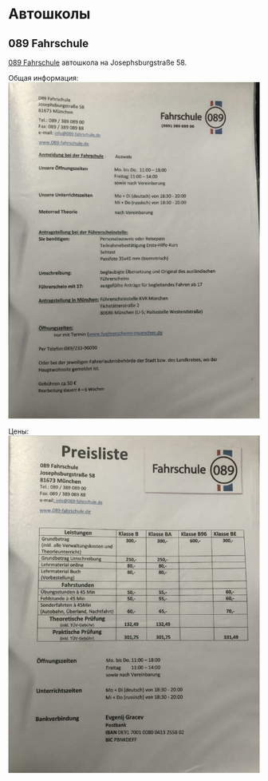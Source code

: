 # Автошколы

## 089 Fahrschule

[089 Fahrschule](https://www.089-fahrschule.de/) автошкола на Josephsburgstraße 58.

Общая информация:
![089](Resources/Fahrschulen/089/089.png)

Цены:
![Preise](Resources/Fahrschulen/089/089-preise.png)
